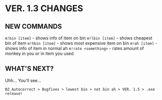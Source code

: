 # VER. 1.3 CHANGES

## NEW COMMANDS
`m!bin [item]` - shows info of item on bin
`m!lbin [item]` - shows cheapest bin of item
`m!hbin [item]` - shows most expensive item on bin
`m!ah [item]` - shows info of item in normal ah
`m!rate <something>` - rates amount of monkey in you or in item you used

## WHAT'S NEXT?
Uhh... You'll see...

`BZ Autocorrect > Bugfixes > lowest bin > not bin ah > VER. 1.5 > .exe release!`